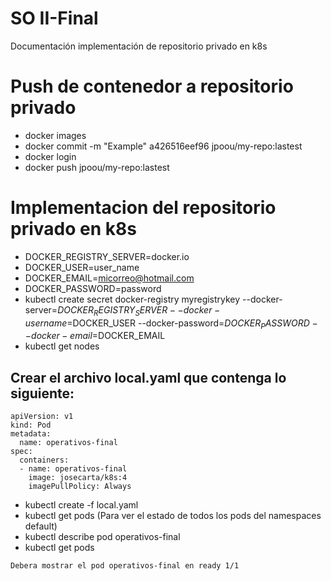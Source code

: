# SO II-Final
Documentación implementación de repositorio privado en k8s

# Push de contenedor a repositorio privado

- docker images
- docker commit -m "Example" a426516eef96 jpoou/my-repo:lastest
- docker login
- docker push jpoou/my-repo:lastest

# Implementacion del repositorio privado en k8s

- DOCKER_REGISTRY_SERVER=docker.io
- DOCKER_USER=user_name
- DOCKER_EMAIL=micorreo@hotmail.com
- DOCKER_PASSWORD=password
- kubectl create secret docker-registry myregistrykey   --docker-server=$DOCKER_REGISTRY_SERVER   --docker-username=$DOCKER_USER   --docker-password=$DOCKER_PASSWORD   --docker-email=$DOCKER_EMAIL
- kubectl get nodes
## Crear el archivo local.yaml que contenga lo siguiente:

```
apiVersion: v1
kind: Pod
metadata:
  name: operativos-final
spec:
  containers:
  - name: operativos-final
    image: josecarta/k8s:4
	imagePullPolicy: Always
```
- kubectl create -f local.yaml 
- kubectl get pods (Para ver el estado de todos los pods del namespaces default)
- kubectl describe pod operativos-final
- kubectl get pods
```
Debera mostrar el pod operativos-final en ready 1/1
```
